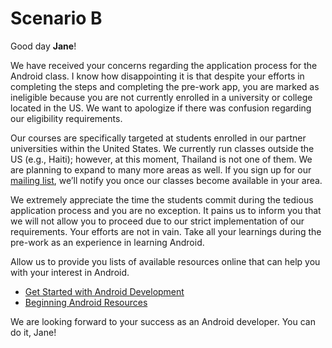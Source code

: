 # Scenario B

Good day **Jane**!

We have received your concerns regarding the application process for the Android class. I know how disappointing it is that despite your efforts in completing the steps and completing the pre-work app, you are marked as ineligible because you are not currently enrolled in a university or college located in the US. We want to apologize if there was confusion regarding our eligibility requirements.


Our courses are specifically targeted at students enrolled in our partner universities within the United States. We currently run classes outside the US (e.g., Haiti); however, at this moment, Thailand is not one of them. We are planning to expand to many more areas as well. If you sign up for our  [mailing list](https://share.hsforms.com/1eg_EOoQpR4ObU4s8fUES2Q36gst), we’ll notify you once our classes become available in your area. 


We extremely appreciate the time the students commit during the tedious application process and you are no exception. It pains us to inform you that we will not allow you to proceed due to our strict implementation of our requirements. Your efforts are not in vain. Take all your learnings during the pre-work as an experience in learning Android.

Allow us to provide you lists of available resources online that can help you with your interest in Android.
* [Get Started with Android Development](https://support.codepath.com/knowledge_base/topics/how-can-i-get-started-learning-android-development-online)
* [Beginning Android Resources](https://guides.codepath.com/android/Beginning-Android-Resources#beginning-android-resources)


We are looking forward to your success as an Android developer. You can do it, Jane!
